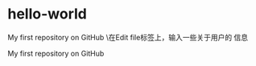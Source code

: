 # hello-world
My first repository on GitHub
\在Edit file标签上，输入一些关于用户的      信息


My first repository on GitHub
